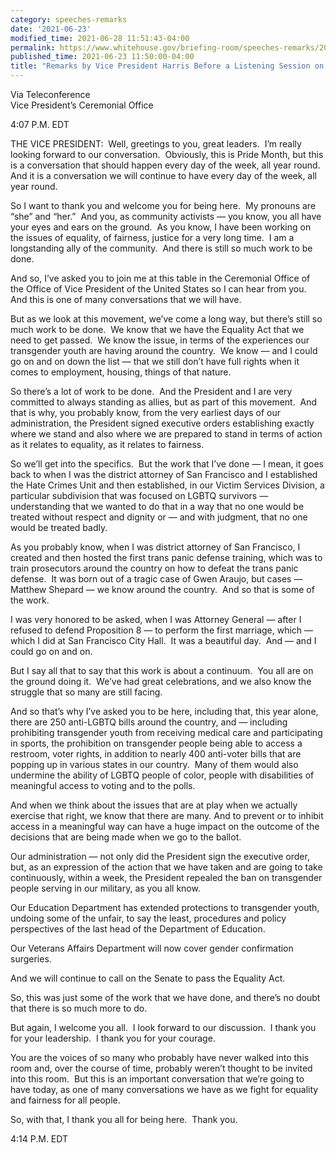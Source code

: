 ```yaml
---
category: speeches-remarks
date: '2021-06-23'
modified_time: 2021-06-28 11:51:43-04:00
permalink: https://www.whitehouse.gov/briefing-room/speeches-remarks/2021/06/23/remarks-by-vice-president-harris-before-a-listening-session-on-pride-month/
published_time: 2021-06-23 11:50:00-04:00
title: "Remarks by Vice President Harris Before a Listening Session on Pride\_Month"
---
```

 
Via Teleconference  
Vice President’s Ceremonial Office

4:07 P.M. EDT  

THE VICE PRESIDENT:  Well, greetings to you, great leaders.  I’m really
looking forward to our conversation.  Obviously, this is Pride Month,
but this is a conversation that should happen every day of the week, all
year round.  And it is a conversation we will continue to have every day
of the week, all year round.   
  
So I want to thank you and welcome you for being here.  My pronouns are
“she” and “her.”  And you, as community activists — you know, you all
have your eyes and ears on the ground.  As you know, I have been working
on the issues of equality, of fairness, justice for a very long time.  I
am a longstanding ally of the community.  And there is still so much
work to be done.   
  
And so, I’ve asked you to join me at this table in the Ceremonial Office
of the Office of Vice President of the United States so I can hear from
you.  And this is one of many conversations that we will have.   
  
But as we look at this movement, we’ve come a long way, but there’s
still so much work to be done.  We know that we have the Equality Act
that we need to get passed.  We know the issue, in terms of the
experiences our transgender youth are having around the country.  We
know — and I could go on and on down the list — that we still don’t have
full rights when it comes to employment, housing, things of that
nature.   
  
So there’s a lot of work to be done.  And the President and I are very
committed to always standing as allies, but as part of this movement. 
And that is why, you probably know, from the very earliest days of our
administration, the President signed executive orders establishing
exactly where we stand and also where we are prepared to stand in terms
of action as it relates to equality, as it relates to fairness.   
  
So we’ll get into the specifics.  But the work that I’ve done — I mean,
it goes back to when I was the district attorney of San Francisco and I
established the Hate Crimes Unit and then established, in our Victim
Services Division, a particular subdivision that was focused on LGBTQ
survivors — understanding that we wanted to do that in a way that no one
would be treated without respect and dignity or — and with judgment,
that no one would be treated badly.   
  
As you probably know, when I was district attorney of San Francisco, I
created and then hosted the first trans panic defense training, which
was to train prosecutors around the country on how to defeat the trans
panic defense.  It was born out of a tragic case of Gwen Araujo, but
cases — Matthew Shepard — we know around the country.  And so that is
some of the work.   
  
I was very honored to be asked, when I was Attorney General — after I
refused to defend Proposition 8 — to perform the first marriage, which —
which I did at San Francisco City Hall.  It was a beautiful day.  And —
and I could go on and on.   
  
But I say all that to say that this work is about a continuum.  You all
are on the ground doing it.  We’ve had great celebrations, and we also
know the struggle that so many are still facing.   
  
And so that’s why I’ve asked you to be here, including that, this year
alone, there are 250 anti-LGBTQ bills around the country, and —
including prohibiting transgender youth from receiving medical care and
participating in sports, the prohibition on transgender people being
able to access a restroom, voter rights, in addition to nearly 400
anti-voter bills that are popping up in various states in our country. 
Many of them would also undermine the ability of LGBTQ people of color,
people with disabilities of meaningful access to voting and to the
polls.   
  
And when we think about the issues that are at play when we actually
exercise that right, we know that there are many. And to prevent or to
inhibit access in a meaningful way can have a huge impact on the outcome
of the decisions that are being made when we go to the ballot.  
  
Our administration — not only did the President sign the executive
order, but, as an expression of the action that we have taken and are
going to take continuously, within a week, the President repealed the
ban on transgender people serving in our military, as you all know.   
  
Our Education Department has extended protections to transgender youth,
undoing some of the unfair, to say the least, procedures and policy
perspectives of the last head of the Department of Education.   
  
Our Veterans Affairs Department will now cover gender confirmation
surgeries.  
  
And we will continue to call on the Senate to pass the Equality Act.  
  
So, this was just some of the work that we have done, and there’s no
doubt that there is so much more to do.  
  
But again, I welcome you all.  I look forward to our discussion.  I
thank you for your leadership.  I thank you for your courage.   
  
You are the voices of so many who probably have never walked into this
room and, over the course of time, probably weren’t thought to be
invited into this room.  But this is an important conversation that
we’re going to have today, as one of many conversations we have as we
fight for equality and fairness for all people.  
  
So, with that, I thank you all for being here.  Thank you.  
  
4:14 P.M. EDT
